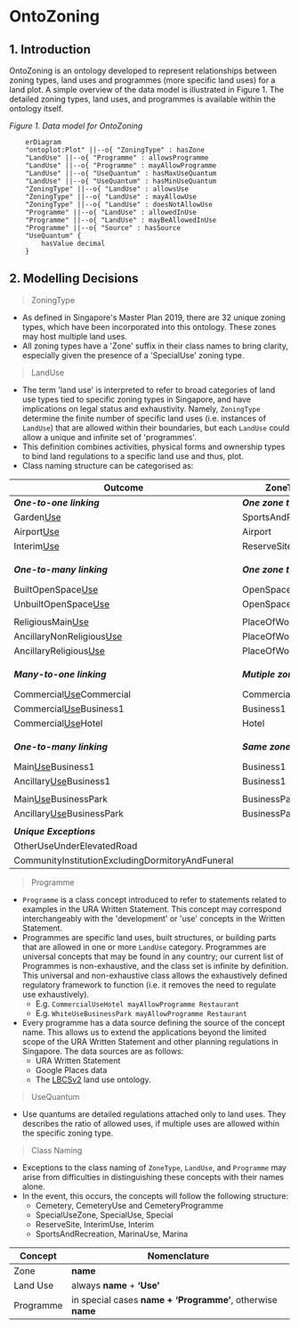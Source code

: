 # OntoZoning
## 1. Introduction
OntoZoning is an ontology developed to represent relationships between zoning types, land uses and programmes (more specific land uses) for a land plot. A simple overview of the data model is illustrated in Figure 1. The detailed zoning types, land uses, and programmes is available within the ontology itself. 

*Figure 1. Data model for OntoZoning*
```mermaid
    erDiagram 
    "ontoplot:Plot" ||--o{ "ZoningType" : hasZone
    "LandUse" ||--o{ "Programme" : allowsProgramme
    "LandUse" ||--o{ "Programme" : mayAllowProgramme
    "LandUse" ||--o{ "UseQuantum" : hasMaxUseQuantum
    "LandUse" ||--o{ "UseQuantum" : hasMinUseQuantum
    "ZoningType" ||--o{ "LandUse" : allowsUse
    "ZoningType" ||--o{ "LandUse" : mayAllowUse
    "ZoningType" ||--o{ "LandUse" : doesNotAllowUse
    "Programme" ||--o{ "LandUse" : allowedInUse
    "Programme" ||--o{ "LandUse" : mayBeAllowedInUse
    "Programme" ||--o{ "Source" : hasSource
    "UseQuantum" {
        hasValue decimal
    }
```
## 2. Modelling Decisions
>ZoningType

- As defined in Singapore's Master Plan 2019, there are 32 unique zoning types, which have been incorporated into this ontology. These zones may host multiple land uses. 
- All zoning types have a 'Zone' suffix in their class names to bring clarity, especially given the presence of a 'SpecialUse' zoning type.

>LandUse

- The term 'land use' is interpreted to refer to broad categories of land use types tied to specific zoning types in Singapore, and have implications on legal status and exhaustivity. Namely, `ZoningType` determine the finite number of specific land uses (i.e. instances of `LandUse`) that are allowed within their boundaries, but each `LandUse` could allow a unique and infinite set of 'programmes'. 
- This definition combines activities, physical forms and ownership types to bind land regulations to a specific land use and thus, plot.
- Class naming structure can be categorised as:

Outcome | ZoneType | LandUse 
--- | --- | ---
***One-to-one linking*** | ***One zone type*** | ***One land use***
Garden<ins>Use</ins> | SportsAndRecreation | GardenUse
Airport<ins>Use</ins> | Airport | AirportUse
Interim<ins>Use</ins> | ReserveSite | InterimUse
|  |
***One-to-many linking*** | ***One zone type*** | ***Multiple land uses with different purpose***
BuiltOpenSpace<ins>Use</ins> | OpenSpace | BuiltOpenSpaceUse
UnbuiltOpenSpace<ins>Use</ins> | OpenSpace | UnbuiltOpenSpaceUse
|  |
ReligiousMain<ins>Use</ins> | PlaceOfWorship | ReligiousMainUse
AncillaryNonReligious<ins>Use</ins> | PlaceOfWorship | AncillaryNonReligiousUse
AncillaryReligious<ins>Use</ins> | PlaceOfWorship | AncillaryReligiousUse
|  |
***Many-to-one linking*** | ***Mutiple zone type*** | ***One land use with the same purpose***
Commercial<ins>Use</ins>Commercial | Commercial | CommercialUse
Commercial<ins>Use</ins>Business1 | Business1 | CommercialUse
Commercial<ins>Use</ins>Hotel | Hotel  | CommercialUse
|  |
***One-to-many linking*** | ***Same zone type*** | ***Multiple land uses with different purpose***
Main<ins>Use</ins>Business1 | Business1  | MainUse
Ancillary<ins>Use</ins>Business1 | Business1 | AncillaryUse
|  |
Main<ins>Use</ins>BusinessPark | BusinessPark | MainUse
Ancillary<ins>Use</ins>BusinessPark | BusinessPark | AncillaryUse
|  |
***Unique Exceptions***|  |
OtherUseUnderElevatedRoad | |
CommunityInstitutionExcludingDormitoryAndFuneral | |

>Programme

- `Programme` is a class concept introduced to refer to statements related to examples in the URA Written Statement. This concept may correspond interchangeably with the 'development' or 'use' concepts in the Written Statement.
- Programmes are specific land uses, built structures, or building parts that are allowed in one or more `LandUse` category. Programmes are universal concepts that may be found in any country; our current list of Programmes is non-exhaustive, and the class set is infinite by definition. This universal and non-exhaustive class allows the exhaustively defined regulatory framework to function (i.e. it removes the need to regulate use exhaustively). 
    - E.g. `CommercialUseHotel mayAllowProgramme Restaurant`
    - E.g. `WhiteUseBusinessPark mayAllowProgramme Restaurant`
- Every programme has a data source defining the source of the concept name. This allows us to extend the applications beyond the limited scope of the URA Written Statement and other planning regulations in Singapore. The data sources are as follows:
    - URA Written Statement
    - Google Places data
    - The [LBCSv2](https://enterpriseintegrationlab.github.io/icity/LandUse/LandUse_1.1/doc/index-en.html) land use ontology.

>UseQuantum

- Use quantums are detailed regulations attached only to land uses. They describes the ratio of allowed uses, if multiple uses are allowed within the specific zoning type.

> Class Naming

- Exceptions to the class naming of `ZoneType`, `LandUse`, and `Programme` may arise from difficulties in distinguishing these concepts with their names alone. 
- In the event, this occurs, the concepts will follow the following structure:
    - Cemetery, CemeteryUse and CemeteryProgramme
    - SpecialUseZone, SpecialUse, Special
    - ReserveSite, InterimUse, Interim
    - SportsAndRecreation, MarinaUse, Marina


Concept | Nomenclature 
--- | --- 
Zone | **name** 
Land Use | always **name**  +  **‘Use’**
Programme | in special cases **name + ‘Programme’**, otherwise **name**
